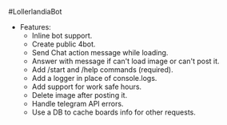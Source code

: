 #LollerlandiaBot
- Features:
  - Inline bot support.
  - Create public 4bot.
  - Send Chat action message while loading.
  - Answer with message if can't load image or can't post it.
  - Add /start and /help commands (required).
  - Add a logger in place of console.logs.
  - Add support for work safe hours.
  - Delete image after posting it.
  - Handle telegram API errors.
  - Use a DB to cache boards info for other requests.
